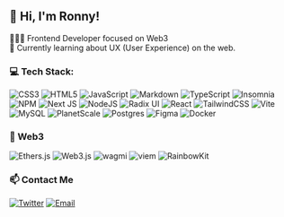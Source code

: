 ## 👋 Hi, I'm Ronny! 
👩🏻‍💻 Frontend Developer focused on Web3 <br/> 
💭 Currently learning about UX (User Experience) on the web.

### 💻 Tech Stack: 
![CSS3](https://img.shields.io/badge/css3-%231572B6.svg?style=for-the-badge&logo=css3&logoColor=white) ![HTML5](https://img.shields.io/badge/html5-%23E34F26.svg?style=for-the-badge&logo=html5&logoColor=white) ![JavaScript](https://img.shields.io/badge/javascript-%23323330.svg?style=for-the-badge&logo=javascript&logoColor=%23F7DF1E) ![Markdown](https://img.shields.io/badge/markdown-%23000000.svg?style=for-the-badge&logo=markdown&logoColor=white) ![TypeScript](https://img.shields.io/badge/typescript-%23007ACC.svg?style=for-the-badge&logo=typescript&logoColor=white) ![Insomnia](https://img.shields.io/badge/Insomnia-black?style=for-the-badge&logo=insomnia&logoColor=5849BE) ![NPM](https://img.shields.io/badge/NPM-%23CB3837.svg?style=for-the-badge&logo=npm&logoColor=white) ![Next JS](https://img.shields.io/badge/Next-black?style=for-the-badge&logo=next.js&logoColor=white) ![NodeJS](https://img.shields.io/badge/node.js-6DA55F?style=for-the-badge&logo=node.js&logoColor=white) ![Radix UI](https://img.shields.io/badge/radix%20ui-161618.svg?style=for-the-badge&logo=radix-ui&logoColor=white) ![React](https://img.shields.io/badge/react-%2320232a.svg?style=for-the-badge&logo=react&logoColor=%2361DAFB) ![TailwindCSS](https://img.shields.io/badge/tailwindcss-%2338B2AC.svg?style=for-the-badge&logo=tailwind-css&logoColor=white) ![Vite](https://img.shields.io/badge/vite-%23646CFF.svg?style=for-the-badge&logo=vite&logoColor=white) ![MySQL](https://img.shields.io/badge/mysql-4479A1.svg?style=for-the-badge&logo=mysql&logoColor=white) ![PlanetScale](https://img.shields.io/badge/planetscale-%23000000.svg?style=for-the-badge&logo=planetscale&logoColor=white) ![Postgres](https://img.shields.io/badge/postgres-%23316192.svg?style=for-the-badge&logo=postgresql&logoColor=white) ![Figma](https://img.shields.io/badge/figma-%23F24E1E.svg?style=for-the-badge&logo=figma&logoColor=white) ![Docker](https://img.shields.io/badge/Docker-%230db7ed.svg?style=for-the-badge&logo=docker&logoColor=white) 

### 🔗 Web3 
![Ethers.js](https://img.shields.io/badge/ethers.js-%23427A4F.svg?style=for-the-badge&logo=etherscan&logoColor=white) ![Web3.js](https://img.shields.io/badge/web3.js-010101.svg?style=for-the-badge&logo=web3dotjs&logoColor=white) ![wagmi](https://img.shields.io/badge/wagmi-%234C4C4C.svg?style=for-the-badge&logo=wagmi&logoColor=white) ![viem](https://img.shields.io/badge/viem-%23000000.svg?style=for-the-badge&logo=viem&logoColor=white) ![RainbowKit](https://img.shields.io/badge/RainbowKit-%234C4C4C.svg?style=for-the-badge&logoColor=white) 

### 📫 Contact Me

[![Twitter](https://img.shields.io/badge/Twitter-%231DA1F2.svg?style=for-the-badge&logo=twitter&logoColor=white)](https://x.com/RonnyEdson27329)
[![Email](https://img.shields.io/badge/Email-%23D14836.svg?style=for-the-badge&logo=gmail&logoColor=white)](https://mail.google.com/mail/?view=cm&to=ronnyedson12@gmail.com)


